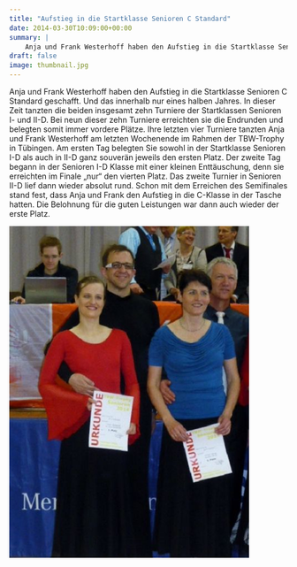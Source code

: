```yaml
---
title: "Aufstieg in die Startklasse Senioren C Standard"
date: 2014-03-30T10:09:00+00:00
summary: |
    Anja und Frank Westerhoff haben den Aufstieg in die Startklasse Senioren C Standard geschafft. Und das innerhalb nur eines halben Jahres. In dieser Zeit tanzten die beiden insgesamt zehn Turniere der Startklassen Senioren I- und II-D.
draft: false
image: thumbnail.jpg
---
```


Anja und Frank Westerhoff haben den Aufstieg in die Startklasse Senioren C Standard geschafft. Und das innerhalb nur eines halben Jahres. In dieser Zeit tanzten die beiden insgesamt zehn Turniere der Startklassen Senioren I- und II-D. Bei neun dieser zehn Turniere erreichten sie die Endrunden und belegten somit immer vordere Plätze.  Ihre letzten vier Turniere tanzten Anja und Frank Westerhoff am letzten Wochenende im Rahmen der TBW-Trophy in Tübingen. Am ersten Tag belegten Sie sowohl in der Startklasse Senioren I-D als auch in II-D ganz souverän jeweils den ersten Platz. Der zweite Tag begann in der Senioren I-D Klasse mit einer kleinen Enttäuschung, denn sie erreichten im Finale „nur“ den vierten Platz. Das zweite Turnier in Senioren II-D lief dann wieder absolut rund. Schon mit dem Erreichen des Semifinales stand fest, dass Anja und Frank den Aufstieg in die C-Klasse in der Tasche hatten. Die Belohnung für die guten Leistungen war dann auch wieder der erste Platz.

![files/vfl/2014/201403/Anja&Frank Mrz_hoch.jpg](Anja&Frank-Mrz_hoch.jpg)


